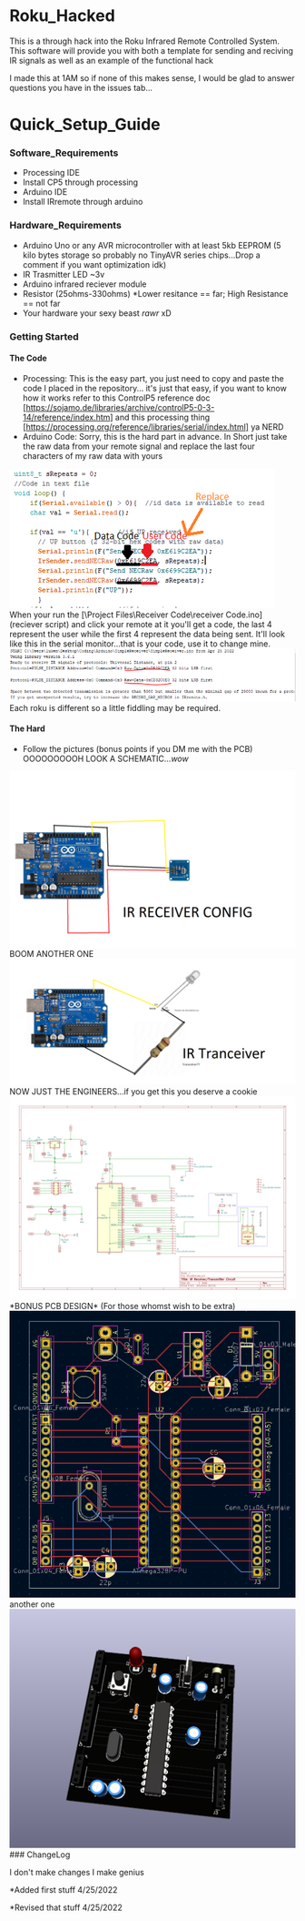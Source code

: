 # Roku_Hacked

This is a through hack into the Roku Infrared Remote Controlled System.
This software will provide you with both a template for sending and reciving IR signals as well as 
an example of the functional hack

I made this at 1AM so if none of this makes sense, I would be glad to answer questions you have in the issues tab...

# Quick_Setup_Guide
### Software_Requirements
* Processing IDE
* Install CP5 through processing
* Arduino IDE
* Install IRremote through arduino
### Hardware_Requirements
* Arduino Uno or any AVR microcontroller with at least 5kb EEPROM (5 kilo bytes storage so probably no TinyAVR series chips...Drop a comment if you want optimization idk)
* IR Trasmitter LED ~3v
* Arduino infrared reciever module
* Resistor (25ohms-330ohms) *Lower resitance == far; High Resistance == not far
* Your hardware your sexy beast *rawr* xD
### Getting Started
#### The Code
* Processing:
This is the easy part, you just need to copy and paste the code I placed in the repository... it's just that easy, if you want to know how it works refer to this ControlP5 reference doc [https://sojamo.de/libraries/archive/controlP5-0-3-14/reference/index.htm] and this processing thing [https://processing.org/reference/libraries/serial/index.html] ya NERD
* Arduino Code:
Sorry, this is the hard part in advance. In Short just take the raw data from your remote signal and replace the last four characters of my raw data with yours
<img src="data vs User.PNG"/>
When your run the [\Project Files\Receiver Code\receiver Code.ino](reciever script) and click your remote at it you'll get a code, the last 4 represent the user while the first 4 represent the data being sent. It'll look like this in the serial monitor...that is your code, use it to change mine.
<img src="Raw data.PNG"/>
Each roku is different so a little fiddling may be required.

#### The Hard
* Follow the pictures (bonus points if you DM me with the PCB)
OOOOOOOOOH LOOK A SCHEMATIC...*wow*
<img src="thingy.png"/>
BOOM ANOTHER ONE
<img src="thing 2.png"/>
NOW JUST THE ENGINEERS...if you get this you deserve a cookie 
<img src="Schematics.svg"/>
*BONUS PCB DESIGN* (For those whomst wish to be extra)
<img src="PCB.PNG"/>
another one
<img src="3D PCB.PNG"/>
### ChangeLog

I don't make changes I make genius

*Added first stuff 4/25/2022

*Revised that stuff 4/25/2022
